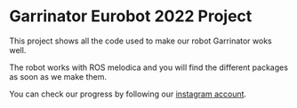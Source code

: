 # Garrinator Eurobot 2022 Project

This project shows all the code used to make our robot Garrinator woks well.

The robot works with ROS melodica and you will find the different packages as soon as we make them.

You can check our progress by following our [instagram account](https://www.instagram.com/garrinsmetalics/).
